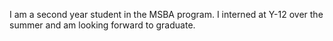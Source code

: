 I am a second year student in the MSBA program. I interned at Y-12 over the summer and am looking forward to graduate. 

